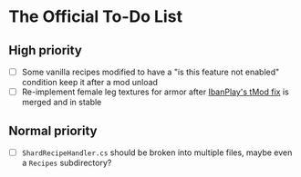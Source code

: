 # The Official To-Do List
## High priority
- [ ] Some vanilla recipes modified to have a "is this feature not enabled" condition keep it after a mod unload
- [ ] Re-implement female leg textures for armor after [IbanPlay's tMod fix](https://github.com/IbanPlay/tModLoader/commit/67368d4796a38f83e314db31130e0354fba59ab1) is merged and in stable
## Normal priority
- [ ] `ShardRecipeHandler.cs` should be broken into multiple files, maybe even a `Recipes` subdirectory?
